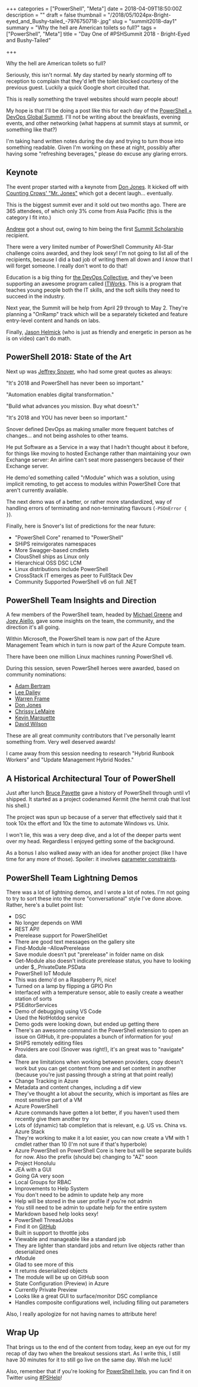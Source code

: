 +++
categories = ["PowerShell", "Meta"]
date = 2018-04-09T18:50:00Z
description = ""
draft = false
thumbnail = "/2018/05/1024px-Bright-eyed_and_Bushy-tailed_-7976750718-.jpg"
slug = "summit2018-day1"
summary = "Why the hell are American toilets so full?"
tags = ["PowerShell", "Meta"]
title = "Day One of #PSHSummit 2018 - Bright-Eyed and Bushy-Tailed"

+++


Why the hell are American toilets so full?

Seriously, this isn't normal. My day started by nearly storming off to reception to complain that they'd left the toilet blocked courtesy of the previous guest. Luckily a quick Google short circuited that.

This is really something the travel websites should warn people about!

My hope is that I'll be doing a post like this for each day of the [PowerShell + DevOps Global Summit](https://powershell.org/summit). I'll not be writing about the breakfasts, evening events, and other networking (what happens at summit stays at summit, or something like that?)

I'm taking hand written notes during the day and trying to turn those into something readable. Given I'm working on these at night, possibly after having some "refreshing beverages," please do excuse any glaring errors.

## **Keynote**

The event proper started with a keynote from [Don Jones](https://twitter.com/concentrateddon). It kicked off with [Counting Crows' "Mr. Jones"](https://www.youtube.com/watch?v=VuHVZ_-b868) which got a decent laugh… eventually.

This is the biggest summit ever and it sold out two months ago. There are 365 attendees, of which only 3% come from Asia Pacific (this is the category I fit into.)

[Andrew](https://twitter.com/plaandrew22) got a shout out, owing to him being the first [Summit Scholarship](https://powershell.org/2017/11/10/powershell-devops-global-summit-2018-scholarship-recipient/) recipient.

There were a very limited number of PowerShell Community All-Star challenge coins awarded, and they look sexy! I'm not going to list all of the recipients, because I did a bad job of writing them all down and I _know_ that I will forget someone. I really don't wont to do that!

Education is a big thing for [the DevOps Collective](https://devopscollective.org/), and they've been supporting an awesome program called [ITWorks](https://techimpact.org/our-programs/itworks/). This is a program that teaches young people both the IT skills, and the soft skills they need to succeed in the industry.

Next year, the Summit will be help from April 29 through to May 2. They're planning a "OnRamp" track which will be a separately ticketed and feature entry-level content and hands on labs.

Finally, [Jason Helmick](https://twitter.com/theJasonHelmick) (who is just as friendly and energetic in person as he is on video) can't do math.

## **PowerShell 2018: State of the Art**

Next up was [Jeffrey Snover](https://twitter.com/jsnover), who had some great quotes as always:

"It's 2018 and PowerShell has never been so important."

"Automation enables digital transformation."

"Build what advances you mission. Buy what doesn't."

"It's 2018 and YOU has never been so important."

Snover defined DevOps as making smaller more frequent batches of changes… and not being assholes to other teams.

He put Software as a Service in a way that I hadn't thought about it before, for things like moving to hosted Exchange rather than maintaining your own Exchange server: An airline can't seat more passengers because of their Exchange server.

He demo'ed something called "rModule" which was a solution, using implicit remoting, to get access to modules within PowerShell Core that aren't currently available.

The next demo was of a better, or rather more standardized, way of handling errors of terminating and non-terminating flavours (`-PSOnError { }`).

Finally, here is Snover's list of predictions for the near future:

* "PowerShell Core" renamed to "PowerShell"
* SHiPS reinvigorates namespaces
* More Swagger-based cmdlets
* ClousShell ships as Linux only
* Hierarchical OSS DSC LCM
* Linux distributions include PowerShell
* CrossStack IT emerges as peer to FullStack Dev
* Community Supported PowerShell v6 on full .NET

## **PowerShell Team Insights and Direction**

A few members of the PowerShell team, headed by [Michael Greene](https://twitter.com/migreene) and [Joey Aiello](https://twitter.com/joeyaiello), gave some insights on the team, the community, and the direction it's all going.

Within Microsoft, the PowerShell team is now part of the Azure Management Team which in turn is now part of the Azure Compute team.

There have been one million Linux machines running PowerShell v6.

During this session, seven PowerShell heroes were awarded, based on community nominations:

* [Adam Bertram](https://twitter.com/adbertram)
* [Lee Dailey](https://www.reddit.com/user/Lee_Dailey)
* [Warren Frame](https://twitter.com/psCookieMonster)
* [Don Jones](https://twitter.com/concentrateddon)
* [Chrissy LeMaire](https://twitter.com/cl)
* [Kevin Marquette](https://twitter.com/KevinMarquette)
* [David Wilson](https://twitter.com/daviwil)

These are all great community contributors that I've personally learnt something from. Very well deserved awards!

I came away from this session needing to research "Hybrid Runbook Workers" and "Update Management Hybrid Nodes."

## **A Historical Architectural Tour of PowerShell**

Just after lunch [Bruce Payette](https://twitter.com/brucepayette) gave a history of PowerShell through until v1 shipped. It started as a project codenamed Kermit (the hermit crab that lost his shell.)

The project was spun up because of a server that effectively said that it took 10x the effort and 10x the time to automate Windows vs. Unix.

I won't lie, this was a very deep dive, and a lot of the deeper parts went over my head. Regardless I enjoyed getting some of the background.

As a bonus I also walked away with an idea for another project (like I have time for any more of those). Spoiler: it involves [parameter constraints](https://king.geek.nz/2015/07/23/ugly-validation/).

## **PowerShell Team Lightning Demos**

There was a lot of lightning demos, and I wrote a lot of notes. I'm not going to try to sort these into the more "conversational" style I've done above. Rather, here's a bullet point list:

* DSC
* No longer depends on WMI
* REST API!
* Prerelease support for PowerShellGet
* There are good text messages on the gallery site
* Find-Module –AllowPrerelease
* Save module doesn't put "prerelease" in folder name on disk
* Get-Module also doesn't indicate prerelease status, you have to looking under $_.PrivateDate.PSData
* PowerShell IoT Module
* This was demo'd on a Raspberry Pi, nice!
* Turned on a lamp by flipping a GPIO Pin
* Interfaced with a temperature sensor, able to easily create a weather station of sorts
* PSEditorServices
* Demo of debugging using VS Code
* Used the NotHotdog service
* Demo gods were looking down, but ended up getting there
* There's an awesome command in the PowerShell extension to open an issue on GitHub, it pre-populates a bunch of information for you!
* SHiPS remotely editing files
* Providers are cool (Snover was right!), it's an great was to "navigate" data.
* There are limitations when working between providers, copy doesn't work but you can get content from one and set content in another (because you're just passing through a string at that point really)
* Change Tracking in Azure
* Metadata and content changes, including a dif view
* They've thought a lot about the security, which is important as files are most sensitive part of a VM
* Azure PowerShell
* Azure commands have gotten a lot better, if you haven't used them recently give them another try
* Lots of (dynamic) tab completion that is relevant, e.g. US vs. China vs. Azure Stack
* They're working to make it a lot easier, you can now create a VM with 1 cmdlet rather than 10 (I'm not sure if that's hyperbole)
* Azure PowerShell on PowerShell Core is here but will be separate builds for now. Also the prefix (should be) changing to "AZ" soon
* Project Honolulu
* JEA with a GUI
* Going GA very soon
* Local Groups for RBAC
* Improvements to Help System
* You don't need to be admin to update help any more
* Help will be stored in the user profile if you're not admin
* You still need to be admin to update help for the entire system
* Markdown based help looks sexy!
* PowerShell ThreadJobs
* Find it on [GitHub](https://github.com/paulhigin/psthreadjob)
* Built in support to throttle jobs
* Viewable and manageable like a standard job
* They are lighter than standard jobs and return live objects rather than deserialized ones
* rModule
* Glad to see more of this
* It returns deserialized objects
* The module will be up on GitHub soon
* State Configuration (Preview) in Azure
* Currently Private Preview
* Looks like a great GUI to surface/monitor DSC compliance
* Handles composite configurations well, including filling out parameters

Also, I really apologize for not having names to attribute here!

## **Wrap Up**

That brings us to the end of the content from today, keep an eye out for my recap of day two when the breakout sessions start. As I write this, I still have 30 minutes for it to still go live on the same day. Wish me luck!

Also, remember that if you're looking for [PowerShell help](https://king.geek.nz/2018/03/20/pshelp-twitter/), you can find it on Twitter using [#PSHelp](https://twitter.com/search?f=tweets&vertical=default&q=%23pshelp&src=typd)!

